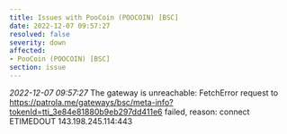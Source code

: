 ```yaml
---
title: Issues with PooCoin (POOCOIN) [BSC]
date: 2022-12-07 09:57:27
resolved: false
severity: down
affected:
- PooCoin (POOCOIN) [BSC]
section: issue
---
```


*2022-12-07 09:57:27* The gateway is unreachable: FetchError request to https://patrola.me/gateways/bsc/meta-info?tokenId=tti_3e84e81880b9eb297dd411e6 failed, reason: connect ETIMEDOUT 143.198.245.114:443